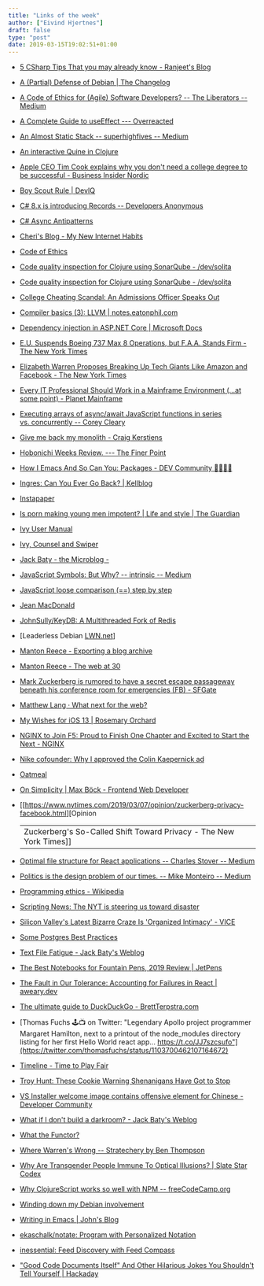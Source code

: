 ```yaml
---
title: "Links of the week"
author: ["Eivind Hjertnes"]
draft: false
type: "post"
date: 2019-03-15T19:02:51+01:00
---
```


-   [5 CSharp
    Tips That you may already know - Ranjeet's Blog](https://www.nerdlife.me/csharp-tips-that-you-may-not-know/)
-   [A
    (Partial) Defense of Debian | The Changelog](http://changelog.complete.org/archives/9971-a-partial-defense-of-debian)
-   [A
    Code of Ethics for (Agile) Software Developers? -- The Liberators --
    Medium](https://medium.com/the-liberators/a-code-of-ethics-for-agile-software-developers-430b9a879be6)
-   [A Complete
    Guide to useEffect --- Overreacted](https://overreacted.io/a-complete-guide-to-useeffect/)
-   [An
    Almost Static Stack -- superhighfives -- Medium](https://medium.com/superhighfives/an-almost-static-stack-6df0a2791319)
-   [An
    interactive Quine in Clojure](https://blog.klipse.tech//clojure/2019/01/08/quines-in-clojure.html)
-   [Apple
    CEO Tim Cook explains why you don't need a college degree to be
    successful - Business Insider Nordic](https://nordic.businessinsider.com/apple-ceo-tim-cook-why-college-degree-isnt-necessary-2019-3/)
-   [Boy Scout Rule | DevIQ](https://deviq.com/boy-scout-rule/)
-   [C# 8.x is
    introducing Records -- Developers Anonymous](http://www.devsanon.com/c/c-8-is-introducing-records/)
-   [C# Async
    Antipatterns](https://markheath.net/post/async-antipatterns)
-   [Cheri's
    Blog - My New Internet Habits](https://social.cheribaker.com/2019/03/13/my-new-internet.html)
-   [Code of Ethics](https://www.acm.org/code-of-ethics)
-   [Code
    quality inspection for Clojure using SonarQube - /dev/solita](https://dev.solita.fi/2019/03/11/code-quality-inspection-for-clojure-with-sonarqube.html)
-   [Code
    quality inspection for Clojure using SonarQube - /dev/solita](https://dev.solita.fi/2019/03/11/code-quality-inspection-for-clojure-with-sonarqube.html)
-   [College
    Cheating Scandal: An Admissions Officer Speaks Out](https://www.thecut.com/2019/03/college-cheating-scandal-an-admissions-officer-speaks-out.html)
-   [Compiler
    basics (3): LLVM | notes.eatonphil.com](http://notes.eatonphil.com/compiler-basics-llvm.html)
-   [Dependency
    injection in ASP.NET Core | Microsoft Docs](https://docs.microsoft.com/en-us/aspnet/core/fundamentals/dependency-injection?view=aspnetcore-2.2)
-   [E.U.
    Suspends Boeing 737 Max 8 Operations, but F.A.A. Stands Firm - The New
    York Times](https://www.nytimes.com/2019/03/12/world/africa/boeing-ethiopian-airlines-plane-crash.html)
-   [Elizabeth
    Warren Proposes Breaking Up Tech Giants Like Amazon and Facebook - The
    New York Times](https://www.nytimes.com/2019/03/08/us/politics/elizabeth-warren-amazon.html)
-   [Every
    IT Professional Should Work in a Mainframe Environment (...at some
    point) - Planet Mainframe](https://www.planetmainframe.com/2015/12/every-it-professional-should-work-in-a-mainframe-environment-at-some-point/)
-   [Executing
    arrays of async/await JavaScript functions in series vs. concurrently
    -- Corey Cleary](https://www.coreycleary.me/executing-arrays-of-async-await-javascript-functions-in-series-vs-concurrently/)
-   [Give
    me back my monolith - Craig Kerstiens](http://www.craigkerstiens.com/2019/03/13/give-me-back-my-monolith/)
-   [Hobonichi
    Weeks Review. --- The Finer Point](http://www.thefinerpoint.net/blog//hobonichi-weeks-review)
-   [How
    I Emacs And So Can You: Packages - DEV Community 👩‍💻👨‍💻](https://dev.to/deciduously/how-i-emacs-and-so-can-you-packages-m9p)
-   [Ingres:
    Can You Ever Go Back? | Kellblog](https://kellblog.com/2006/04/08/ingres-can-you-ever-go-back/)
-   [Instapaper](https://www.instapaper.com/liked)
-   [Is
    porn making young men impotent? | Life and style | The Guardian](https://www.theguardian.com/lifeandstyle/2019/mar/11/young-men-porn-induced-erectile-dysfunction)
-   [Ivy User Manual](https://oremacs.com/swiper/)
-   [Ivy,
    Counsel and Swiper](https://writequit.org/denver-emacs/presentations/2017-04-11-ivy.html)
-   [Jack
    Baty - the Microblog -](https://micro.baty.net/2019/03/11/power-macintosh-workgroup.html)
-   [JavaScript
    Symbols: But Why? -- intrinsic -- Medium](https://medium.com/intrinsic/javascript-symbols-but-why-6b02768f4a5c)
-   [JavaScript loose
    comparison (==) step by step](https://felix-kling.de/js-loose-comparison/)
-   [Jean
    MacDonald](https://micro.welltempered.net/2019/03/08/for-international-womens.html)
-   [JohnSully/KeyDB: A Multithreaded
    Fork of Redis](https://github.com/JohnSully/KeyDB)
-   [Leaderless
    Debian [LWN.net](https://lwn.net/SubscriberLink/782786/1b0334c3a2a9d8b1/)]
-   [Manton
    Reece - Exporting a blog archive](https://www.manton.org/2019/03/11/exporting-a-blog.html)
-   [Manton Reece -
    The web at 30](https://www.manton.org/2019/03/12/the-web-at.html)
-   [Mark
    Zuckerberg is rumored to have a secret escape passageway beneath his
    conference room for emergencies (FB) - SFGate](https://www.sfgate.com/technology/businessinsider/article/Mark-Zuckerberg-is-rumored-to-have-a-secret-13671712.php)
-   [Matthew Lang ·
    What next for the web?](https://mattisms.blog/2019/03/12/what-next-for.html)
-   [My Wishes for
    iOS 13 | Rosemary Orchard](https://rosemaryorchard.com/blog/my-wishes-for-ios-13)
-   [NGINX to Join F5: Proud
    to Finish One Chapter and Excited to Start the Next - NGINX](https://www.nginx.com/blog/nginx-joins-f5/)
-   [Nike
    cofounder: Why I approved the Colin Kaepernick ad](https://www.fastcompany.com/90314699/nike-cofounder-why-i-approved-the-controversial-colin-kaepernick-ad)
-   [Oatmeal](https://eli.li/2019/03/12/this-is-the-webs-apotheosis)
-   [On Simplicity | Max Böck -
    Frontend Web Developer](https://mxb.dev/blog/on-simplicity/)
-   [[<https://www.nytimes.com/2019/03/07/opinion/zuckerberg-privacy-facebook.html>][Opinion

    |                                                                    |
    |--------------------------------------------------------------------|
    | Zuckerberg's So-Called Shift Toward Privacy - The New York Times]] |
-   [Optimal
    file structure for React applications -- Charles Stover -- Medium](https://medium.com/@Charles%5FStover/optimal-file-structure-for-react-applications-f3e35ad0a145)
-   [Politics
    is the design problem of our times. -- Mike Monteiro -- Medium](https://medium.com/@monteiro/politics-is-the-design-problem-of-our-times-baab979e1a8d)
-   [Programming
    ethics - Wikipedia](https://en.wikipedia.org/wiki/Programming%5Fethics)
-   [Scripting News: The NYT
    is steering us toward disaster](http://scripting.com/2019/03/12/200920.html)
-   [Silicon
    Valley's Latest Bizarre Craze Is 'Organized Intimacy' - VICE](https://www.vice.com/en%5Fus/article/7xnmme/sf-bay-area-scene-intimacy-party)
-   [Some
    Postgres Best Practices](https://blog.digitalocean.com/some-postgres-best-practices/)
-   [Text File Fatigue -
    Jack Baty's Weblog](https://www.baty.blog/2019/text-file-fatigue)
-   [The
    Best Notebooks for Fountain Pens, 2019 Review | JetPens](https://www.jetpens.com/blog/the-best-notebooks-for-fountain-pens/pt/32)
-   [The Fault in Our
    Tolerance: Accounting for Failures in React | aweary.dev](https://aweary.dev/fault-tolerance-react/)
-   [The
    ultimate guide to DuckDuckGo - BrettTerpstra.com](https://brettterpstra.com/2019/03/07/the-ultimate-guide-to-duckduckgo/)
-   [Thomas
    Fuchs 🕹📺 on Twitter: "Legendary Apollo project programmer Margaret
    Hamilton, next to a printout of the node\_modules directory listing for
    her first Hello World react app... https://t.co/JJ7szcsufo"](https://twitter.com/thomasfuchs/status/1103700462107164672)
-   [Timeline - Time to Play
    Fair](https://www.timetoplayfair.com/timeline/)
-   [Troy
    Hunt: These Cookie Warning Shenanigans Have Got to Stop](https://www.troyhunt.com/these-cookie-warning-shenanigans-have-got-to-stop/)
-   [VS
    Installer welcome image contains offensive element for Chinese -
    Developer Community](https://developercommunity.visualstudio.com/content/problem/475341/vs-installer-welcome-image-contains-offensive-elem.html)
-   [What if
    I don't build a darkroom? - Jack Baty's Weblog](https://www.baty.blog/2019/what-if-i-dont-build-a-darkroom)
-   [What the
    Functor?](https://www.matthewgerstman.com/what-the-functor/)
-   [Where Warren's
    Wrong -- Stratechery by Ben Thompson](https://stratechery.com/2019/where-warrens-wrong/)
-   [Why
    Are Transgender People Immune To Optical Illusions? | Slate Star
    Codex](https://slatestarcodex.com/2017/06/28/why-are-transgender-people-immune-to-optical-illusions/)
-   [Why
    ClojureScript works so well with NPM -- freeCodeCamp.org](https://medium.freecodecamp.org/why-clojurescript-works-so-well-with-npm-128221d302ba)
-   [Winding
    down my Debian involvement](https://michael.stapelberg.ch/posts/2019-03-10-debian-winding-down/)
-   [Writing in
    Emacs | John's Blog](http://www.johnborwick.com/2019/02/24/emacs-writing.html)
-   [ekaschalk/notate: Program with
    Personalized Notation](https://github.com/ekaschalk/notate)
-   [inessential:
    Feed Discovery with Feed Compass](http://inessential.com/2019/03/11/feed%5Fdiscovery%5Fwith%5Ffeed%5Fcompass)
-   ["Good
    Code Documents Itself" And Other Hilarious Jokes You Shouldn't Tell
    Yourself | Hackaday](https://hackaday.com/2019/03/05/good-code-documents-itself-and-other-hilarious-jokes-you-shouldnt-tell-yourself/)
